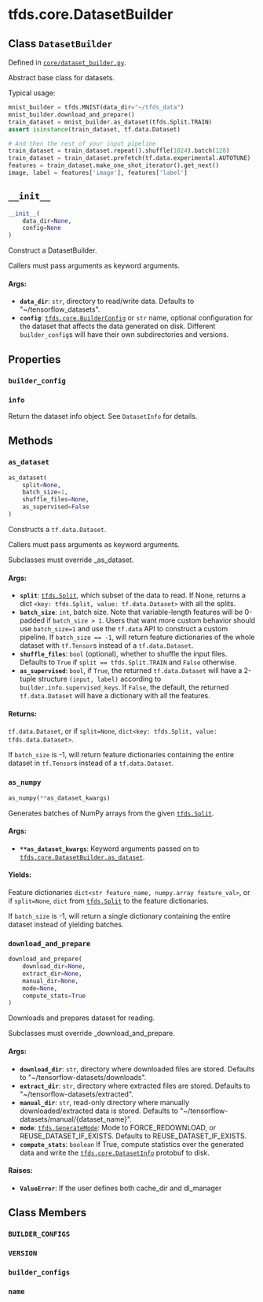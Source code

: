 <div itemscope itemtype="http://developers.google.com/ReferenceObject">
<meta itemprop="name" content="tfds.core.DatasetBuilder" />
<meta itemprop="path" content="Stable" />
<meta itemprop="property" content="builder_config"/>
<meta itemprop="property" content="info"/>
<meta itemprop="property" content="__init__"/>
<meta itemprop="property" content="as_dataset"/>
<meta itemprop="property" content="as_numpy"/>
<meta itemprop="property" content="download_and_prepare"/>
<meta itemprop="property" content="BUILDER_CONFIGS"/>
<meta itemprop="property" content="VERSION"/>
<meta itemprop="property" content="builder_configs"/>
<meta itemprop="property" content="name"/>
</div>

# tfds.core.DatasetBuilder

## Class `DatasetBuilder`





Defined in [`core/dataset_builder.py`](https://github.com/tensorflow/datasets/tree/master/tensorflow_datasets/core/dataset_builder.py).

Abstract base class for datasets.

Typical usage:

```python
mnist_builder = tfds.MNIST(data_dir="~/tfds_data")
mnist_builder.download_and_prepare()
train_dataset = mnist_builder.as_dataset(tfds.Split.TRAIN)
assert isinstance(train_dataset, tf.data.Dataset)

# And then the rest of your input pipeline
train_dataset = train_dataset.repeat().shuffle(1024).batch(128)
train_dataset = train_dataset.prefetch(tf.data.experimental.AUTOTUNE)
features = train_dataset.make_one_shot_iterator().get_next()
image, label = features['image'], features['label']
```

<h2 id="__init__"><code>__init__</code></h2>

``` python
__init__(
    data_dir=None,
    config=None
)
```

Construct a DatasetBuilder.

Callers must pass arguments as keyword arguments.

#### Args:

* <b>`data_dir`</b>: `str`, directory to read/write data. Defaults to
    "~/tensorflow_datasets".
* <b>`config`</b>: <a href="../../tfds/core/BuilderConfig.md"><code>tfds.core.BuilderConfig</code></a> or `str` name, optional configuration
    for the dataset that affects the data generated on disk. Different
    `builder_config`s will have their own subdirectories and versions.



## Properties

<h3 id="builder_config"><code>builder_config</code></h3>



<h3 id="info"><code>info</code></h3>

Return the dataset info object. See `DatasetInfo` for details.



## Methods

<h3 id="as_dataset"><code>as_dataset</code></h3>

``` python
as_dataset(
    split=None,
    batch_size=1,
    shuffle_files=None,
    as_supervised=False
)
```

Constructs a `tf.data.Dataset`.

Callers must pass arguments as keyword arguments.

Subclasses must override _as_dataset.

#### Args:

* <b>`split`</b>: <a href="../../tfds/Split.md"><code>tfds.Split</code></a>, which subset of the data to read. If None, returns a
    dict `<key: tfds.Split, value: tf.data.Dataset>` with all the splits.
* <b>`batch_size`</b>: `int`, batch size. Note that variable-length features will
    be 0-padded if `batch_size > 1`. Users that want more custom behavior
    should use `batch_size=1` and use the `tf.data` API to construct a
    custom pipeline. If `batch_size == -1`, will return feature
    dictionaries of the whole dataset with `tf.Tensor`s instead of a
    `tf.data.Dataset`.
* <b>`shuffle_files`</b>: `bool` (optional), whether to shuffle the input files.
    Defaults to `True` if `split == tfds.Split.TRAIN` and `False` otherwise.
* <b>`as_supervised`</b>: `bool`, if `True`, the returned `tf.data.Dataset`
    will have a 2-tuple structure `(input, label)` according to
    `builder.info.supervised_keys`. If `False`, the default,
    the returned `tf.data.Dataset` will have a dictionary with all the
    features.


#### Returns:

`tf.data.Dataset`, or if `split=None`, `dict<key: tfds.Split, value:
tfds.data.Dataset>`.

If `batch_size` is -1, will return feature dictionaries containing
the entire dataset in `tf.Tensor`s instead of a `tf.data.Dataset`.

<h3 id="as_numpy"><code>as_numpy</code></h3>

``` python
as_numpy(**as_dataset_kwargs)
```

Generates batches of NumPy arrays from the given <a href="../../tfds/Split.md"><code>tfds.Split</code></a>.

#### Args:

* <b>`**as_dataset_kwargs`</b>: Keyword arguments passed on to
    <a href="../../tfds/core/DatasetBuilder.md#as_dataset"><code>tfds.core.DatasetBuilder.as_dataset</code></a>.


#### Yields:

Feature dictionaries
`dict<str feature_name, numpy.array feature_val>`, or if `split=None`,
`dict` from <a href="../../tfds/Split.md"><code>tfds.Split</code></a> to the feature dictionaries.

If `batch_size` is -1, will return a single dictionary containing
the entire dataset instead of yielding batches.

<h3 id="download_and_prepare"><code>download_and_prepare</code></h3>

``` python
download_and_prepare(
    download_dir=None,
    extract_dir=None,
    manual_dir=None,
    mode=None,
    compute_stats=True
)
```

Downloads and prepares dataset for reading.

Subclasses must override _download_and_prepare.

#### Args:

* <b>`download_dir`</b>: `str`, directory where downloaded files are stored.
    Defaults to "~/tensorflow-datasets/downloads".
* <b>`extract_dir`</b>: `str`, directory where extracted files are stored.
    Defaults to "~/tensorflow-datasets/extracted".
* <b>`manual_dir`</b>: `str`, read-only directory where manually downloaded/extracted
    data is stored. Defaults to
    "~/tensorflow-datasets/manual/{dataset_name}".
* <b>`mode`</b>: <a href="../../tfds/download/GenerateMode.md"><code>tfds.GenerateMode</code></a>: Mode to FORCE_REDOWNLOAD,
    or REUSE_DATASET_IF_EXISTS. Defaults to REUSE_DATASET_IF_EXISTS.
* <b>`compute_stats`</b>: `boolean` If True, compute statistics over the generated
    data and write the <a href="../../tfds/core/DatasetInfo.md"><code>tfds.core.DatasetInfo</code></a> protobuf to disk.


#### Raises:

* <b>`ValueError`</b>: If the user defines both cache_dir and dl_manager



## Class Members

<h3 id="BUILDER_CONFIGS"><code>BUILDER_CONFIGS</code></h3>

<h3 id="VERSION"><code>VERSION</code></h3>

<h3 id="builder_configs"><code>builder_configs</code></h3>

<h3 id="name"><code>name</code></h3>

